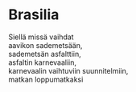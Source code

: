 # Brasilia

Siellä missä vaihdat  
aavikon sademetsään,  
sademetsän asfalttiin,  
asfaltin karnevaaliin,  
karnevaalin vaihtuviin suunnitelmiin,  
matkan loppumatkaksi